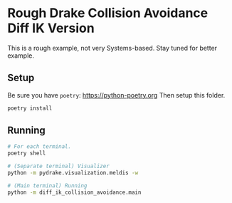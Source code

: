 # Rough Drake Collision Avoidance Diff IK Version

This is a rough example, not very Systems-based. Stay tuned for better example.

## Setup

Be sure you have `poetry`: <https://python-poetry.org>
Then setup this folder.

```sh
poetry install
```

## Running

```sh
# For each terminal.
poetry shell

# (Separate terminal) Visualizer
python -m pydrake.visualization.meldis -w

# (Main terminal) Running
python -m diff_ik_collision_avoidance.main
```
